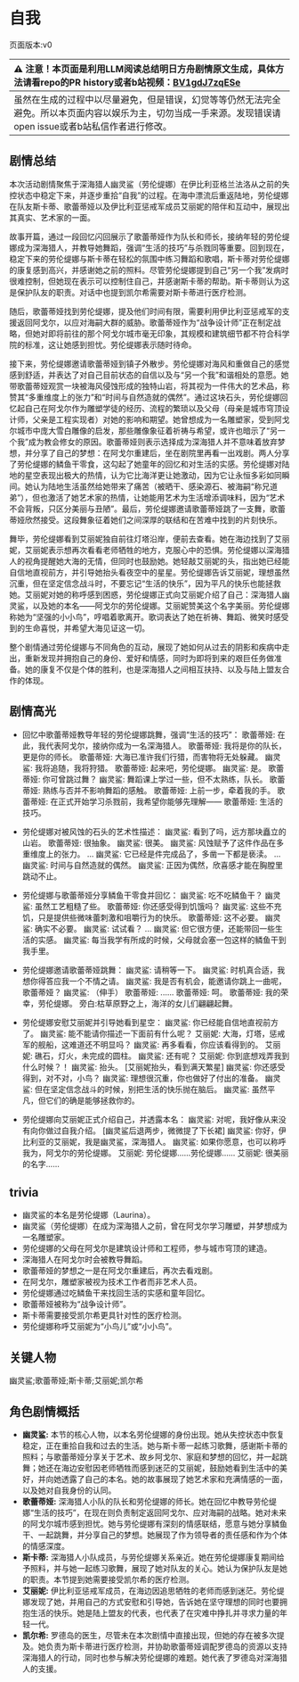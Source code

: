 # 自我
页面版本:v0
 

| :warning: 注意！本页面是利用LLM阅读总结明日方舟剧情原文生成，具体方法请看repo的PR history或者b站视频：[BV1gdJ7zqESe](https://www.bilibili.com/video/BV1gdJ7zqESe/)         |
|:----------------------------|
| 虽然在生成的过程中以尽量避免，但是错误，幻觉等等仍然无法完全避免。所以本页面内容以娱乐为主，切勿当成一手来源。发现错误请open issue或者b站私信作者进行修改。|



## 剧情总结
本次活动剧情聚焦于深海猎人幽灵鲨（劳伦缇娜）在伊比利亚格兰法洛从之前的失控状态中稳定下来，并逐步重拾“自我”的过程。在海中漂流后重返陆地，劳伦缇娜在队友斯卡蒂、歌蕾蒂娅以及伊比利亚惩戒军成员艾丽妮的陪伴和互动中，展现出其真实、艺术家的一面。

故事开篇，通过一段回忆闪回展示了歌蕾蒂娅作为队长和师长，接纳年轻的劳伦缇娜成为深海猎人，并教导她舞蹈，强调“生活的技巧”与杀戮同等重要。回到现在，稳定下来的劳伦缇娜与斯卡蒂在轻松的氛围中练习舞蹈和歌唱，斯卡蒂对劳伦缇娜的康复感到高兴，并感谢她之前的照料。尽管劳伦缇娜提到自己“另一个我”发病时很难控制，但她现在表示可以控制住自己，并感谢斯卡蒂的帮助。斯卡蒂则认为这是保护队友的职责。对话中也提到凯尔希需要对斯卡蒂进行医疗检测。

随后，歌蕾蒂娅找到劳伦缇娜，提及他们时间有限，需要利用伊比利亚惩戒军的支援返回阿戈尔，以应对海嗣大群的威胁。歌蕾蒂娅作为“战争设计师”正在制定战略，但她对即将前往的那个阿戈尔城市毫无印象，其规模和建筑细节都不符合科学院的标准，这让她感到担忧。劳伦缇娜表示随时待命。

接下来，劳伦缇娜邀请歌蕾蒂娅到镇子外散步。劳伦缇娜对海风和重做自己的感觉感到舒适，并表达了对自己目前状态的自信以及与“另一个我”和谐相处的意愿。她带歌蕾蒂娅观赏一块被海风侵蚀形成的独特山岩，将其视为一件伟大的艺术品，称赞其“多重维度上的张力”和“时间与自然造就的偶然”。通过这块石头，劳伦缇娜回忆起自己在阿戈尔作为雕塑学徒的经历、流程的繁琐以及父母（母亲是城市穹顶设计师，父亲是工程实现者）对她的影响和期望。她曾想成为一名雕塑家，受到阿戈尔城市中庞大雪白雕像的启发，那些雕像象征着祈祷与希望，或许也暗示了“另一个我”成为教会修女的原因。歌蕾蒂娅则表示选择成为深海猎人并不意味着放弃梦想，并分享了自己的梦想：在阿戈尔重建后，坐在剧院里再看一出戏剧。两人分享了劳伦缇娜的鳞鱼干零食，这勾起了她童年的回忆和对生活的实感。劳伦缇娜对陆地的星空表现出极大的热情，认为它比海洋更让她激动，因为它让永恒多彩如同瞬间。她认为陆地生活虽然给她带来了痛苦（被晒干、感染源石、被海嗣“称兄道弟”），但也激活了她艺术家的热情，让她能用艺术为生活增添调味料，因为“艺术不会背叛，只区分美丽与丑陋”。最后，劳伦缇娜邀请歌蕾蒂娅跳了一支舞，歌蕾蒂娅欣然接受。这段舞象征着她们之间深厚的联结和在苦难中找到的片刻快乐。

舞毕，劳伦缇娜看到艾丽妮独自前往灯塔沿岸，便前去查看。她在海边找到了艾丽妮，艾丽妮表示想再次看看老师牺牲的地方，克服心中的恐惧。劳伦缇娜以深海猎人的视角提醒她大海的无情，但同时也鼓励她。她轻敲艾丽妮的头，指出她已经能自信地直视前方，并引导她抬头看夜空中的星星。劳伦缇娜告诉艾丽妮，理想虽然沉重，但在坚定信念战斗时，不要忘记“生活的快乐”，因为平凡的快乐也能拯救她。艾丽妮对她的称呼感到困惑，劳伦缇娜正式向艾丽妮介绍了自己：深海猎人幽灵鲨，以及她的本名——阿戈尔的劳伦缇娜。艾丽妮赞美这个名字美丽。劳伦缇娜称她为“坚强的小小鸟”，哼唱着歌离开。歌词表达了她在祈祷、舞蹈、微笑时感受到的生命喜悦，并希望大海见证这一切。

整个剧情通过劳伦缇娜与不同角色的互动，展现了她如何从过去的阴影和疾病中走出，重新发现并拥抱自己的身份、爱好和情感，同时为即将到来的艰巨任务做准备。她的康复不仅是个体的胜利，也是深海猎人之间相互扶持、以及与陆上盟友合作的体现。
## 剧情高光
- 回忆中歌蕾蒂娅教导年轻的劳伦缇娜跳舞，强调“生活的技巧”：
  歌蕾蒂娅: 在此，我代表阿戈尔，接纳你成为一名深海猎人。
  歌蕾蒂娅: 我将是你的队长，更是你的师长。
  歌蕾蒂娅: 大海已准许我们行猎，而害物将无处躲藏。
  幽灵鲨: 我将追随，我将狩猎。
  歌蕾蒂娅: 起来吧，劳伦缇娜。
  幽灵鲨: 是。
  歌蕾蒂娅: 你可曾跳过舞？
  幽灵鲨: 舞蹈课上学过一些，但不太熟练，队长。
  歌蕾蒂娅: 熟练与否并不影响舞蹈的感触。
  歌蕾蒂娅: 上前一步，牵着我的手。
  歌蕾蒂娅: 在正式开始学习杀戮前，我希望你能够先理解——
  歌蕾蒂娅: 生活的技巧。

- 劳伦缇娜对被风蚀的石头的艺术性描述：
  幽灵鲨: 看到了吗，远方那块矗立的山岩。
  歌蕾蒂娅: 很抽象。
  幽灵鲨: 很美。
  幽灵鲨: 风蚀赋予了这件作品在多重维度上的张力。
  ...
  幽灵鲨: 它已经是件完成品了，多凿一下都是亵渎。
  ...
  幽灵鲨: 时间与自然造就的偶然。
  幽灵鲨: 正因为偶然，欣喜感才能在胸膛里跳动不止。

- 劳伦缇娜与歌蕾蒂娅分享鳞鱼干零食并回忆：
  幽灵鲨: 吃不吃鳞鱼干？
  幽灵鲨: 虽然工艺粗糙了些。
  歌蕾蒂娅: 你还感受得到饥饿吗？
  幽灵鲨: 这些不充饥，只是提供些微味蕾刺激和咀嚼行为的快乐。
  歌蕾蒂娅: 这不必要。
  幽灵鲨: 确实不必要。
  幽灵鲨: 试试看？
  ...
  幽灵鲨: 但它很方便，还能带回一些生活的实感。
  幽灵鲨: 每当我学有所成的时候，父母就会塞一包这样的鳞鱼干到我手里。

- 劳伦缇娜邀请歌蕾蒂娅跳舞：
  幽灵鲨: 请稍等一下。
  幽灵鲨: 时机真合适，我想你得答应我一个不情之请。
  幽灵鲨: 我是否有机会，能邀请你跳上一曲呢，歌蕾蒂娅？
  幽灵鲨: （伸手）
  歌蕾蒂娅: ......
  歌蕾蒂娅: 呵。
  歌蕾蒂娅: 我的荣幸，劳伦缇娜。
  旁白:枯草原野之上，海洋的女儿们翩翩起舞。

- 劳伦缇娜安慰艾丽妮并引导她看到星空：
  幽灵鲨: 你已经能自信地直视前方了。
  幽灵鲨: 能不能请你描述一下面前有什么呢？
  艾丽妮: 大海，灯塔，惩戒军的舰船，这难道还不明显吗？
  幽灵鲨: 再多看看，你应该看得到的。
  艾丽妮: 礁石，灯火，未完成的圆柱。
  幽灵鲨: 还有呢？
  艾丽妮: 你到底想戏弄我到什么时候？！
  幽灵鲨: 抬头。
  [艾丽妮抬头，看到满天繁星]
  幽灵鲨: 你还感受得到，对不对，小鸟？
  幽灵鲨: 理想很沉重，你也做好了付出的准备。
  幽灵鲨: 但在坚定信念战斗的时候，别把生活的快乐抛在脑后。
  幽灵鲨: 虽然平凡，但它们的确是能够拯救你的。

- 劳伦缇娜向艾丽妮正式介绍自己，并透露本名：
  幽灵鲨: 对呢，我好像从来没有向你做过自我介绍。
  [幽灵鲨后退两步，微微提了下长裙]
  幽灵鲨: 你好，伊比利亚的艾丽妮，我是幽灵鲨，深海猎人。
  幽灵鲨: 如果你愿意，也可以称呼我为，阿戈尔的劳伦缇娜。
  艾丽妮: 劳伦缇娜......劳伦缇娜......
  艾丽妮: 很美丽的名字......
## trivia
- 幽灵鲨的本名是劳伦缇娜（Laurina）。
- 幽灵鲨（劳伦缇娜）在成为深海猎人之前，曾在阿戈尔学习雕塑，并梦想成为一名雕塑家。
- 劳伦缇娜的父母在阿戈尔是建筑设计师和工程师，参与城市穹顶的建造。
- 深海猎人在阿戈尔时会被教导舞蹈。
- 歌蕾蒂娅的梦想之一是在阿戈尔重建后，再次去看戏剧。
- 在阿戈尔，雕塑家被视为技术工作者而非艺术人员。
- 劳伦缇娜通过吃鳞鱼干来找回生活的实感和童年回忆。
- 歌蕾蒂娅被称为“战争设计师”。
- 斯卡蒂需要接受凯尔希更具针对性的医疗检测。
- 劳伦缇娜称呼艾丽妮为“小鸟儿”或“小小鸟”。
## 关键人物
幽灵鲨;歌蕾蒂娅;斯卡蒂;艾丽妮;凯尔希
## 角色剧情概括
-   **幽灵鲨:** 本节的核心人物，以本名劳伦缇娜的身份出现。她从失控状态中恢复稳定，正在重拾自我和过去的生活。她与斯卡蒂一起练习歌舞，感谢斯卡蒂的照料；与歌蕾蒂娅分享关于艺术、故乡阿戈尔、家庭和梦想的回忆，并一起跳舞；她还在海边安慰因老师牺牲而感到迷茫的艾丽妮，鼓励她看到生活中的美好，并向她透露了自己的本名。她的故事展现了她艺术家和充满情感的一面，以及她对自我身份的认同。
-   **歌蕾蒂娅:** 深海猎人小队的队长和劳伦缇娜的师长。她在回忆中教导劳伦缇娜“生活的技巧”，在现在则负责制定返回阿戈尔、应对海嗣的战略。她对未来的阿戈尔城市感到担忧。她与劳伦缇娜有深刻的情感联结，愿意与她分享鳞鱼干、一起跳舞，并分享自己的梦想。她展现了作为领导者的责任感和作为个体的情感深度。
-   **斯卡蒂:** 深海猎人小队成员，与劳伦缇娜关系亲近。她在劳伦缇娜康复期间给予照料，并与她一起练习歌舞，展现了她对队友的关心。她认为保护队友是她的职责。本节提到她需要接受凯尔希的医疗检测。
-   **艾丽妮:** 伊比利亚惩戒军成员，在海边因追思牺牲的老师而感到迷茫。劳伦缇娜发现了她，并用自己的方式安慰和引导她，告诉她在坚守理想的同时也要拥抱生活的快乐。她是陆上盟友的代表，也代表了在灾难中挣扎并寻求力量的年轻一代。
-   **凯尔希:** 罗德岛的医生，尽管未在本次剧情中直接出现，但她的存在被多次提及。她负责为斯卡蒂进行医疗检测，并协助歌蕾蒂娅调配罗德岛的资源以支持深海猎人的行动，同时也参与解决劳伦缇娜的难题。她代表了罗德岛对深海猎人的支援。